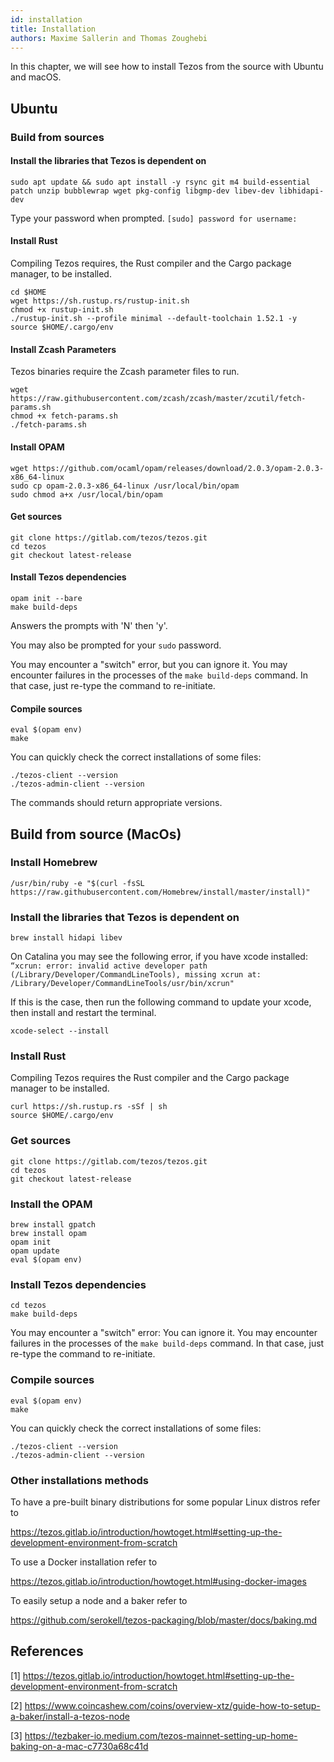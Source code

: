 ```yaml
---
id: installation
title: Installation
authors: Maxime Sallerin and Thomas Zoughebi
---
```


In this chapter, we will see how to install Tezos from the source with Ubuntu and macOS.

## Ubuntu

### Build from sources

#### Install the libraries that Tezos is dependent on

```shell
sudo apt update && sudo apt install -y rsync git m4 build-essential patch unzip bubblewrap wget pkg-config libgmp-dev libev-dev libhidapi-dev
```

Type your password when prompted.
`[sudo] password for username:`

#### Install Rust

Compiling Tezos requires, the Rust compiler and the Cargo package manager, to be installed.

```shell
cd $HOME
wget https://sh.rustup.rs/rustup-init.sh
chmod +x rustup-init.sh
./rustup-init.sh --profile minimal --default-toolchain 1.52.1 -y
source $HOME/.cargo/env
```

#### Install Zcash Parameters

Tezos binaries require the Zcash parameter files to run.

```shell
wget https://raw.githubusercontent.com/zcash/zcash/master/zcutil/fetch-params.sh
chmod +x fetch-params.sh
./fetch-params.sh
```

#### Install OPAM

```shell
wget https://github.com/ocaml/opam/releases/download/2.0.3/opam-2.0.3-x86_64-linux
sudo cp opam-2.0.3-x86_64-linux /usr/local/bin/opam
sudo chmod a+x /usr/local/bin/opam
```

#### Get sources

```shell
git clone https://gitlab.com/tezos/tezos.git
cd tezos
git checkout latest-release
```

#### Install Tezos dependencies

```shell
opam init --bare
make build-deps
```

Answers the prompts with 'N' then 'y'.

You may also be prompted for your `sudo` password.

You may encounter a "switch" error, but you can ignore it. You may encounter failures in the processes of the `make build-deps` command. In that case, just re-type the command to re-initiate.

#### Compile sources

```shell
eval $(opam env)
make
```

You can quickly check the correct installations of some files:

```shell
./tezos-client --version
./tezos-admin-client --version
```

The commands should return appropriate versions.

## Build from source (MacOs)

### Install Homebrew

```shell
/usr/bin/ruby -e "$(curl -fsSL https://raw.githubusercontent.com/Homebrew/install/master/install)"
```

### Install the libraries that Tezos is dependent on

```shell
brew install hidapi libev
```

On Catalina you may see the following error, if you have xcode installed:
`“xcrun: error: invalid active developer path (/Library/Developer/CommandLineTools), missing xcrun at: /Library/Developer/CommandLineTools/usr/bin/xcrun"`

If this is the case, then run the following command to update your xcode, then install and restart the terminal.

```shell
xcode-select --install
```

### Install Rust

Compiling Tezos requires the Rust compiler and the Cargo package manager to be installed.

```shell
curl https://sh.rustup.rs -sSf | sh
source $HOME/.cargo/env
```

### Get sources

```shell
git clone https://gitlab.com/tezos/tezos.git
cd tezos
git checkout latest-release
```

### Install the OPAM

```shell
brew install gpatch
brew install opam
opam init
opam update
eval $(opam env)
```

### Install Tezos dependencies

```shell
cd tezos
make build-deps 
```

You may encounter a "switch" error: You can ignore it. You may encounter failures in the processes of the `make build-deps` command. In that case, just re-type the command to re-initiate.

### Compile sources

```shell
eval $(opam env)
make
```

You can quickly check the correct installations of some files:

```shell
./tezos-client --version
./tezos-admin-client --version
```

### Other installations methods

To have a pre-built binary distributions for some popular Linux distros refer to 

<https://tezos.gitlab.io/introduction/howtoget.html#setting-up-the-development-environment-from-scratch>


To use a Docker installation refer to

<https://tezos.gitlab.io/introduction/howtoget.html#using-docker-images>

To easily setup a node and a baker refer to 

<https://github.com/serokell/tezos-packaging/blob/master/docs/baking.md>

## References

[1] https://tezos.gitlab.io/introduction/howtoget.html#setting-up-the-development-environment-from-scratch

[2] https://www.coincashew.com/coins/overview-xtz/guide-how-to-setup-a-baker/install-a-tezos-node

[3] https://tezbaker-io.medium.com/tezos-mainnet-setting-up-home-baking-on-a-mac-c7730a68c41d
